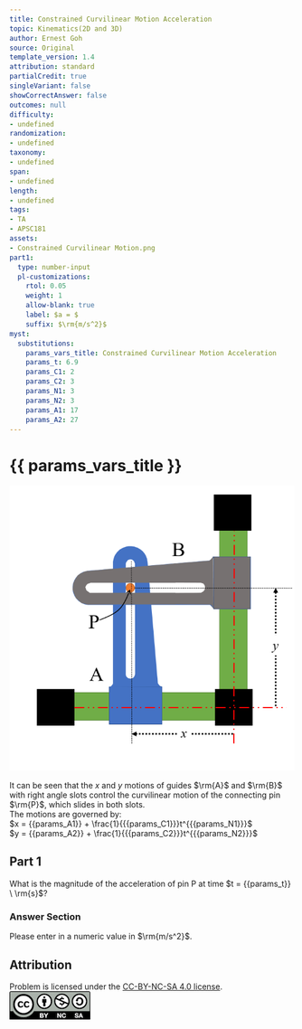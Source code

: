 ```yaml
---
title: Constrained Curvilinear Motion Acceleration
topic: Kinematics(2D and 3D)
author: Ernest Goh
source: Original
template_version: 1.4
attribution: standard
partialCredit: true
singleVariant: false
showCorrectAnswer: false
outcomes: null
difficulty:
- undefined
randomization:
- undefined
taxonomy:
- undefined
span:
- undefined
length:
- undefined
tags:
- TA
- APSC181
assets:
- Constrained Curvilinear Motion.png
part1:
  type: number-input
  pl-customizations:
    rtol: 0.05
    weight: 1
    allow-blank: true
    label: $a = $
    suffix: $\rm{m/s^2}$
myst:
  substitutions:
    params_vars_title: Constrained Curvilinear Motion Acceleration
    params_t: 6.9
    params_C1: 2
    params_C2: 3
    params_N1: 3
    params_N2: 3
    params_A1: 17
    params_A2: 27
---
```

# {{ params_vars_title }}
<img src="Constrained Curvilinear Motion.png" width=600>

It can be seen that the $x$ and $y$ motions of guides $\rm{A}$ and $\rm{B}$ with right angle slots control the curvilinear motion of the connecting pin $\rm{P}$, which slides in both slots.
<br>
The motions are governed by:
<br>
$x = {{params_A1}} + \frac{1}{{{params_C1}}}t^{{{params_N1}}}$
<br>
$y = {{params_A2}} + \frac{1}{{{params_C2}}}t^{{{params_N2}}}$

## Part 1

What is the magnitude of the acceleration of pin P at time $t = {{params_t}} \ \rm{s}$?

### Answer Section

Please enter in a numeric value in $\rm{m/s^2}$.

## Attribution

Problem is licensed under the [CC-BY-NC-SA 4.0 license](https://creativecommons.org/licenses/by-nc-sa/4.0/).<br> ![The Creative Commons 4.0 license requiring attribution-BY, non-commercial-NC, and share-alike-SA license.](https://raw.githubusercontent.com/firasm/bits/master/by-nc-sa.png)